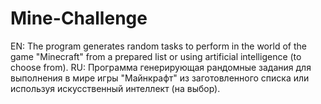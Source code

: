 # Mine-Challenge
EN: The program generates random tasks to perform in the world of the game "Minecraft" from a prepared list or using artificial intelligence (to choose from).     RU: Программа генерирующая рандомные задания для выполнения в мире игры "Майнкрафт" из заготовленного списка или используя искусственный интеллект (на выбор).
